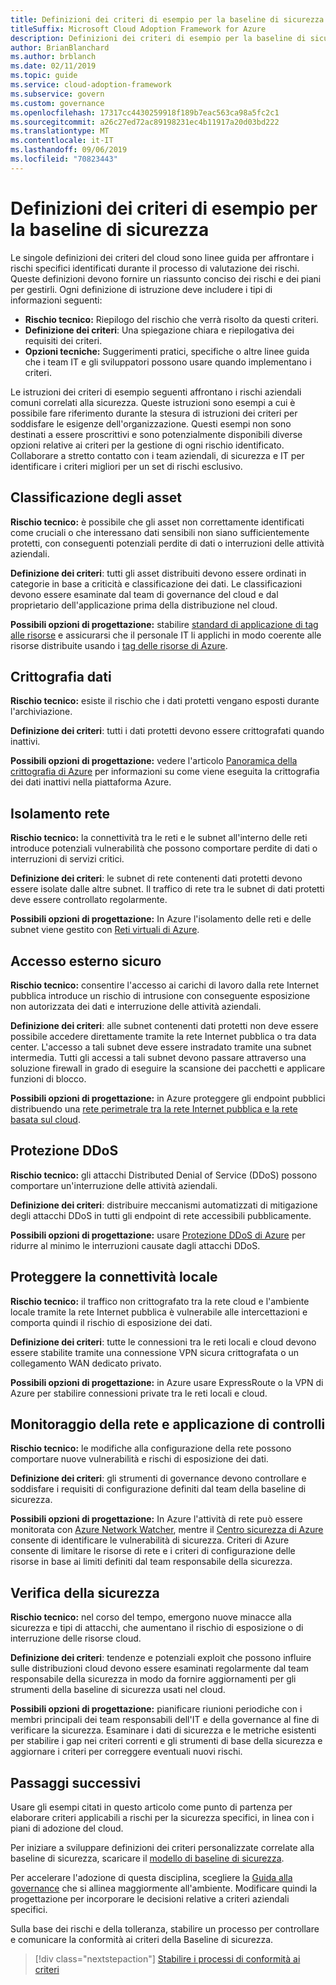 ```yaml
---
title: Definizioni dei criteri di esempio per la baseline di sicurezza
titleSuffix: Microsoft Cloud Adoption Framework for Azure
description: Definizioni dei criteri di esempio per la baseline di sicurezza
author: BrianBlanchard
ms.author: brblanch
ms.date: 02/11/2019
ms.topic: guide
ms.service: cloud-adoption-framework
ms.subservice: govern
ms.custom: governance
ms.openlocfilehash: 17317cc4430259918f189b7eac563ca98a5fc2c1
ms.sourcegitcommit: a26c27ed72ac89198231ec4b11917a20d03bd222
ms.translationtype: MT
ms.contentlocale: it-IT
ms.lasthandoff: 09/06/2019
ms.locfileid: "70823443"
---
```

# <a name="security-baseline-sample-policy-statements"></a>Definizioni dei criteri di esempio per la baseline di sicurezza

Le singole definizioni dei criteri del cloud sono linee guida per affrontare i rischi specifici identificati durante il processo di valutazione dei rischi. Queste definizioni devono fornire un riassunto conciso dei rischi e dei piani per gestirli. Ogni definizione di istruzione deve includere i tipi di informazioni seguenti:

- **Rischio tecnico:** Riepilogo del rischio che verrà risolto da questi criteri.
- **Definizione dei criteri**: Una spiegazione chiara e riepilogativa dei requisiti dei criteri.
- **Opzioni tecniche:** Suggerimenti pratici, specifiche o altre linee guida che i team IT e gli sviluppatori possono usare quando implementano i criteri.

Le istruzioni dei criteri di esempio seguenti affrontano i rischi aziendali comuni correlati alla sicurezza. Queste istruzioni sono esempi a cui è possibile fare riferimento durante la stesura di istruzioni dei criteri per soddisfare le esigenze dell'organizzazione. Questi esempi non sono destinati a essere proscrittivi e sono potenzialmente disponibili diverse opzioni relative ai criteri per la gestione di ogni rischio identificato. Collaborare a stretto contatto con i team aziendali, di sicurezza e IT per identificare i criteri migliori per un set di rischi esclusivo.

## <a name="asset-classification"></a>Classificazione degli asset

**Rischio tecnico:** è possibile che gli asset non correttamente identificati come cruciali o che interessano dati sensibili non siano sufficientemente protetti, con conseguenti potenziali perdite di dati o interruzioni delle attività aziendali.

**Definizione dei criteri**: tutti gli asset distribuiti devono essere ordinati in categorie in base a criticità e classificazione dei dati. Le classificazioni devono essere esaminate dal team di governance del cloud e dal proprietario dell'applicazione prima della distribuzione nel cloud.

**Possibili opzioni di progettazione:** stabilire [standard di applicazione di tag alle risorse](../../decision-guides/resource-tagging/index.md) e assicurarsi che il personale IT li applichi in modo coerente alle risorse distribuite usando i [tag delle risorse di Azure](/azure/azure-resource-manager/resource-group-using-tags).

## <a name="data-encryption"></a>Crittografia dati

**Rischio tecnico:** esiste il rischio che i dati protetti vengano esposti durante l'archiviazione.

**Definizione dei criteri**: tutti i dati protetti devono essere crittografati quando inattivi.

**Possibili opzioni di progettazione:** vedere l'articolo [Panoramica della crittografia di Azure](/azure/security/security-azure-encryption-overview) per informazioni su come viene eseguita la crittografia dei dati inattivi nella piattaforma Azure.

## <a name="network-isolation"></a>Isolamento rete

**Rischio tecnico:** la connettività tra le reti e le subnet all'interno delle reti introduce potenziali vulnerabilità che possono comportare perdite di dati o interruzioni di servizi critici.

**Definizione dei criteri**: le subnet di rete contenenti dati protetti devono essere isolate dalle altre subnet. Il traffico di rete tra le subnet di dati protetti deve essere controllato regolarmente.

**Possibili opzioni di progettazione:** In Azure l'isolamento delle reti e delle subnet viene gestito con [Reti virtuali di Azure](/azure/virtual-network/virtual-networks-overview).

## <a name="secure-external-access"></a>Accesso esterno sicuro

**Rischio tecnico:** consentire l'accesso ai carichi di lavoro dalla rete Internet pubblica introduce un rischio di intrusione con conseguente esposizione non autorizzata dei dati e interruzione delle attività aziendali.

**Definizione dei criteri**: alle subnet contenenti dati protetti non deve essere possibile accedere direttamente tramite la rete Internet pubblica o tra data center. L'accesso a tali subnet deve essere instradato tramite una subnet intermedia. Tutti gli accessi a tali subnet devono passare attraverso una soluzione firewall in grado di eseguire la scansione dei pacchetti e applicare funzioni di blocco.

**Possibili opzioni di progettazione:** in Azure proteggere gli endpoint pubblici distribuendo una [rete perimetrale tra la rete Internet pubblica e la rete basata sul cloud](/azure/architecture/reference-architectures/dmz/secure-vnet-dmz).

## <a name="ddos-protection"></a>Protezione DDoS

**Rischio tecnico:** gli attacchi Distributed Denial of Service (DDoS) possono comportare un'interruzione delle attività aziendali.

**Definizione dei criteri**: distribuire meccanismi automatizzati di mitigazione degli attacchi DDoS in tutti gli endpoint di rete accessibili pubblicamente.

**Possibili opzioni di progettazione:** usare [Protezione DDoS di Azure](/azure/virtual-network/ddos-protection-overview) per ridurre al minimo le interruzioni causate dagli attacchi DDoS.

## <a name="secure-on-premises-connectivity"></a>Proteggere la connettività locale

**Rischio tecnico:** il traffico non crittografato tra la rete cloud e l'ambiente locale tramite la rete Internet pubblica è vulnerabile alle intercettazioni e comporta quindi il rischio di esposizione dei dati.

**Definizione dei criteri**: tutte le connessioni tra le reti locali e cloud devono essere stabilite tramite una connessione VPN sicura crittografata o un collegamento WAN dedicato privato.

**Possibili opzioni di progettazione:** in Azure usare ExpressRoute o la VPN di Azure per stabilire connessioni private tra le reti locali e cloud.

## <a name="network-monitoring-and-enforcement"></a>Monitoraggio della rete e applicazione di controlli

**Rischio tecnico:** le modifiche alla configurazione della rete possono comportare nuove vulnerabilità e rischi di esposizione dei dati.

**Definizione dei criteri**: gli strumenti di governance devono controllare e soddisfare i requisiti di configurazione definiti dal team della baseline di sicurezza.

**Possibili opzioni di progettazione:** In Azure l'attività di rete può essere monitorata con [Azure Network Watcher](/azure/network-watcher/network-watcher-monitoring-overview), mentre il [Centro sicurezza di Azure](/azure/security-center/security-center-network-recommendations) consente di identificare le vulnerabilità di sicurezza. Criteri di Azure consente di limitare le risorse di rete e i criteri di configurazione delle risorse in base ai limiti definiti dal team responsabile della sicurezza.

## <a name="security-review"></a>Verifica della sicurezza

**Rischio tecnico:** nel corso del tempo, emergono nuove minacce alla sicurezza e tipi di attacchi, che aumentano il rischio di esposizione o di interruzione delle risorse cloud.

**Definizione dei criteri**: tendenze e potenziali exploit che possono influire sulle distribuzioni cloud devono essere esaminati regolarmente dal team responsabile della sicurezza in modo da fornire aggiornamenti per gli strumenti della baseline di sicurezza usati nel cloud.

**Possibili opzioni di progettazione:** pianificare riunioni periodiche con i membri principali dei team responsabili dell'IT e della governance al fine di verificare la sicurezza. Esaminare i dati di sicurezza e le metriche esistenti per stabilire i gap nei criteri correnti e gli strumenti di base della sicurezza e aggiornare i criteri per correggere eventuali nuovi rischi.

## <a name="next-steps"></a>Passaggi successivi

Usare gli esempi citati in questo articolo come punto di partenza per elaborare criteri applicabili a rischi per la sicurezza specifici, in linea con i piani di adozione del cloud.

Per iniziare a sviluppare definizioni dei criteri personalizzate correlate alla baseline di sicurezza, scaricare il [modello di baseline di sicurezza](./template.md).

Per accelerare l'adozione di questa disciplina, scegliere la [Guida alla governance](../journeys/index.md) che si allinea maggiormente all'ambiente. Modificare quindi la progettazione per incorporare le decisioni relative a criteri aziendali specifici.

Sulla base dei rischi e della tolleranza, stabilire un processo per controllare e comunicare la conformità ai criteri della Baseline di sicurezza.

> [!div class="nextstepaction"]
> [Stabilire i processi di conformità ai criteri](./compliance-processes.md)
